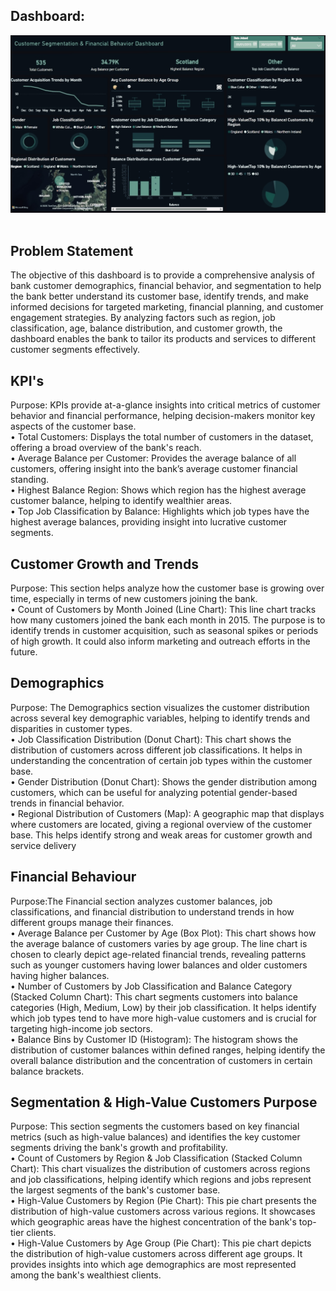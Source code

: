 ## Dashboard: 
![dashboard](https://github.com/Shriyaak/DataAnalysisProjects/blob/49d34cfd602fbae86c8603dcddf30cf3d1c4d5ba/BankCustomerAnalysisDashboard/bank.jpg)
<br/>
<br/>
## Problem Statement
The objective of this dashboard is to provide a comprehensive analysis of bank customer demographics, financial behavior, and segmentation to help the bank better understand its customer base, identify trends, and make informed decisions for targeted marketing, financial planning, and customer engagement strategies. By analyzing factors such as region, job classification, age, balance distribution, and customer growth, the dashboard enables the bank to tailor its products and services to different customer segments effectively.

## KPI's 
Purpose: KPIs provide at-a-glance insights into critical metrics of customer behavior and financial performance, helping decision-makers monitor key aspects of the customer base. <br/>
• Total Customers: Displays the total number of customers in the dataset, offering a broad overview of the bank's reach. <br/>
• Average Balance per Customer: Provides the average balance of all customers, offering insight into the bank’s average customer financial standing. <br/>
• Highest Balance Region: Shows which region has the highest average customer balance, helping to identify wealthier areas. <br/>
• Top Job Classification by Balance: Highlights which job types have the highest average balances, providing insight into lucrative customer segments. <br/>

## Customer Growth and Trends 
Purpose: This section helps analyze how the customer base is growing over time, especially in terms of new customers joining the bank. <br/>
• Count of Customers by Month Joined (Line Chart): This line chart tracks how many customers joined the bank each month in 2015. The purpose is to identify trends in customer acquisition, such as seasonal spikes or periods of high growth. It could also inform marketing and outreach efforts in the future. <br/>

## Demographics 
Purpose: The Demographics section visualizes the customer distribution across several key demographic variables, helping to identify trends and disparities in customer types. <br/>
• Job Classification Distribution (Donut Chart): This chart shows the distribution of customers across different job classifications. It helps in understanding the concentration of certain job types within the customer base. <br/>
• Gender Distribution (Donut Chart): Shows the gender distribution among customers, which can be useful for analyzing potential gender-based trends in financial behavior. <br/>
• Regional Distribution of Customers (Map): A geographic map that displays where customers are located, giving a regional overview of the customer base. This helps identify strong and weak areas for customer growth and service delivery <br/>

## Financial Behaviour 
Purpose:The Financial section analyzes customer balances, job classifications, and financial distribution to understand trends in how different groups manage their finances. <br/>
• Average Balance per Customer by Age (Box Plot): This chart shows how the average balance of customers varies by age group. The line chart is chosen to clearly depict age-related financial trends, revealing patterns such as younger customers having lower balances and older customers having higher balances. <br/>
• Number of Customers by Job Classification and Balance Category (Stacked Column Chart): This chart segments customers into balance categories (High, Medium, Low) by their job classification. It helps identify which job types tend to have more high-value customers and is crucial for targeting high-income job sectors. <br/>
• Balance Bins by Customer ID (Histogram): The histogram shows the distribution of customer balances within defined ranges, helping identify the overall balance distribution and the concentration of customers in certain balance brackets. <br/>

## Segmentation & High-Value Customers Purpose 
Purpose: This section segments the customers based on key financial metrics (such as high-value balances) and identifies the key customer segments driving the bank's growth and profitability. <br/>
• Count of Customers by Region & Job Classification (Stacked Column Chart): This chart visualizes the distribution of customers across regions and job classifications, helping identify which regions and jobs represent the largest segments of the bank's customer base. <br/>
• High-Value Customers by Region (Pie Chart): This pie chart presents the distribution of high-value customers across various regions. It showcases which geographic areas have the highest concentration of the bank's top-tier clients. <br/>
• High-Value Customers by Age Group (Pie Chart): This pie chart depicts the distribution of high-value customers across different age groups. It provides insights into which age demographics are most represented among the bank's wealthiest clients. <br/> 
